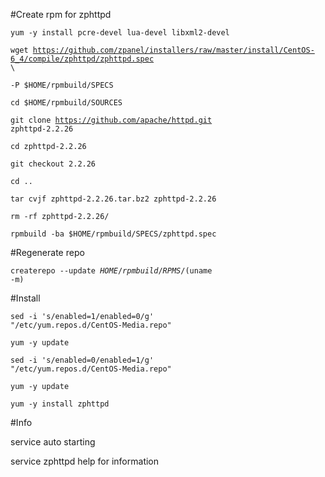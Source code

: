 #Create rpm for zphttpd

<code>yum -y install pcre-devel lua-devel libxml2-devel</code>

<code>wget https://github.com/zpanel/installers/raw/master/install/CentOS-6_4/compile/zphttpd/zphttpd.spec \ </code>

<code>-P $HOME/rpmbuild/SPECS</code>

<code>cd $HOME/rpmbuild/SOURCES</code>

<code>git clone https://github.com/apache/httpd.git zphttpd-2.2.26</code>

<code>cd zphttpd-2.2.26</code>

<code>git checkout 2.2.26</code>

<code>cd ..</code>

<code>tar cvjf zphttpd-2.2.26.tar.bz2 zphttpd-2.2.26</code>

<code>rm -rf zphttpd-2.2.26/</code>

<code>rpmbuild -ba $HOME/rpmbuild/SPECS/zphttpd.spec</code>

#Regenerate repo

<code>createrepo --update $HOME/rpmbuild/RPMS/$(uname -m)</code>

#Install

<code>sed -i 's/enabled=1/enabled=0/g' "/etc/yum.repos.d/CentOS-Media.repo"</code>

<code>yum -y update</code>

<code>sed -i 's/enabled=0/enabled=1/g' "/etc/yum.repos.d/CentOS-Media.repo"</code>

<code>yum -y update</code>

<code>yum -y install zphttpd</code>

#Info

service auto starting

service zphttpd help for information
